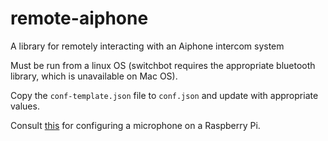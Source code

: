 # remote-aiphone
A library for remotely interacting with an Aiphone intercom system

Must be run from a linux OS (switchbot requires the appropriate bluetooth library, which is unavailable on Mac OS).

Copy the `conf-template.json` file to `conf.json` and update with appropriate values.

Consult [this](https://developers.google.com/assistant/sdk/guides/library/python/embed/audio) for configuring a microphone on a Raspberry Pi.
